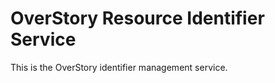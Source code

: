 OverStory Resource Identifier Service
=====================================

This is the OverStory identifier management service.


